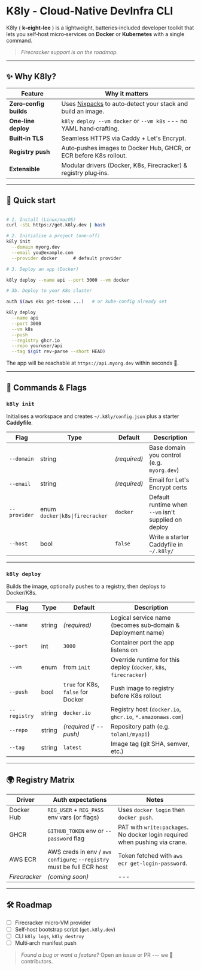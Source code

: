 # K8ly - Cloud‑Native DevInfra CLI

K8ly ( **k‑eight‑lee** ) is a lightweight, batteries‑included developer toolkit that lets you self‑host micro‑services on **Docker** or **Kubernetes** with a single command.

> *Firecracker support is on the roadmap.*

---

## ✨ Why K8ly?

| Feature | Why it matters |
|---------|----------------|
| **Zero‑config builds** | Uses [Nixpacks](https://github.com/railwayapp/nixpacks) to auto‑detect your stack and build an image. |
| **One‑line deploy** | `k8ly deploy --vm docker` or `--vm k8s` --- no YAML hand‑crafting. |
| **Built‑in TLS** | Seamless HTTPS via Caddy + Let's Encrypt. |
| **Registry push** | Auto‑pushes images to Docker Hub, GHCR, or ECR before K8s rollout. |
| **Extensible** | Modular drivers (Docker, K8s, Firecracker) & registry plug‑ins. |

---

## 🏃 Quick start

```bash

# 1. Install (Linux/macOS)
curl -sSL https://get.k8ly.dev | bash

# 2. Initialise a project (one‑off)
k8ly init
  --domain myorg.dev
  --email you@example.com
  --provider docker      # default provider

# 3. Deploy an app (Docker)

k8ly deploy --name api --port 3000 --vm docker

# 3b. Deploy to your K8s cluster

auth $(aws eks get-token ...)   # or kube‑config already set

k8ly deploy
  --name api
  --port 3000
  --vm k8s
  --push
  --registry ghcr.io
  --repo youruser/api
  --tag $(git rev-parse --short HEAD)

```

The app will be reachable at `https://api.myorg.dev` within seconds 🍃.

---

## 🔧 Commands & Flags

### `k8ly init`

Initialises a workspace and creates `~/.k8ly/config.json` plus a starter **Caddyfile**.

| Flag | Type | Default | Description |
|------|------|---------|-------------|
| `--domain` | string | *(required)* | Base domain you control (e.g. `myorg.dev`) |
| `--email`  | string | *(required)* | Email for Let's Encrypt certs |
| `--provider` | enum `docker\|k8s\|firecracker` | `docker` | Default runtime when `--vm` isn't supplied on deploy |
| `--host` | bool | `false` | Write a starter Caddyfile in `~/.k8ly/` |
---

### `k8ly deploy`

Builds the image, optionally pushes to a registry, then deploys to Docker/K8s.

| Flag | Type | Default | Description |
|------|------|---------|-------------|
| `--name` | string | *(required)* | Logical service name (becomes sub‑domain & Deployment name) |
| `--port` | int | `3000` | Container port the app listens on |
| `--vm` | enum | from `init` | Override runtime for this deploy (`docker`, `k8s`, `firecracker`) |
| `--push` | bool | `true` for K8s, `false` for Docker | Push image to registry before K8s rollout |
| `--registry` | string | `docker.io` | Registry host (`docker.io`, `ghcr.io`, `*.amazonaws.com`) |
| `--repo` | string | *(required if --push)* | Repository path (e.g. `tolani/myapi`) |
| `--tag` | string | `latest` | Image tag (git SHA, semver, etc.) |
---

## 🌍 Registry Matrix

| Driver | Auth expectations | Notes |
|--------|-------------------|-------|
| Docker Hub | `REG_USER` + `REG_PASS` env vars (or flags) | Uses `docker login` then `docker push`. |
| GHCR | `GITHUB_TOKEN` env or `--password` flag | PAT with `write:packages`. No docker login required when pushing via crane. |
| AWS ECR | AWS creds in env / `aws configure`; `--registry` must be full ECR host | Token fetched with `aws ecr get-login-password`. |
| *Firecracker* | _(coming soon)_ | --- |
---

## 🛠 Roadmap
- [ ] Firecracker micro‑VM provider
- [ ] Self‑host bootstrap script (`get.k8ly.dev`)
- [ ] CLI `k8ly logs`, `k8ly destroy`
- [ ] Multi‑arch manifest push

> *Found a bug or want a feature?* Open an issue or PR --- we 💙 contributors.
